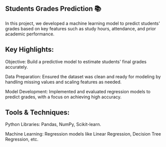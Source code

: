 Students Grades Prediction 📚
-
In this project, we developed a machine learning model to predict students' grades based on key features such as study hours, attendance, and prior academic performance.

Key Highlights:
-
Objective: Build a predictive model to estimate students' final grades accurately.

Data Preparation: Ensured the dataset was clean and ready for modeling by handling missing values and scaling features as needed.

Model Development: Implemented and evaluated regression models to predict grades, with a focus on achieving high accuracy.

Tools & Techniques:
-
Python Libraries: Pandas, NumPy, Scikit-learn.

Machine Learning: Regression models like Linear Regression, Decision Tree Regression, etc.
